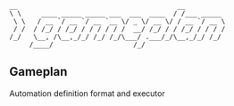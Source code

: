 ```
__                                        __
\ \     ____ _____ _____ ___  ___  ____  / /___ _____
 \ \   / __ `/ __ `/ __ `__ \/ _ \/ __ \/ / __ `/ __ \
 / /  / /_/ / /_/ / / / / / /  __/ /_/ / / /_/ / / / /
/_/   \__, /\__,_/_/ /_/ /_/\___/ .___/_/\__,_/_/ /_/
     /____/                    /_/
```

[//]: # "https://patorjk.com/software/taag/#p=display&f=Slant&t=%3E%20gameplan"

## Gameplan

Automation definition format and executor
